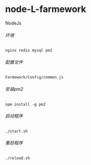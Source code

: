 # node-L-farmework
NodeJs

###### 环境
    nginx redis mysql pm2

###### 配置文件
    Farmework/Config/common.js
    
###### 安装pm2
    npm install -g pm2
    
###### 启动程序
    ./start.sh
   
###### 重启程序
    ./reload.sh